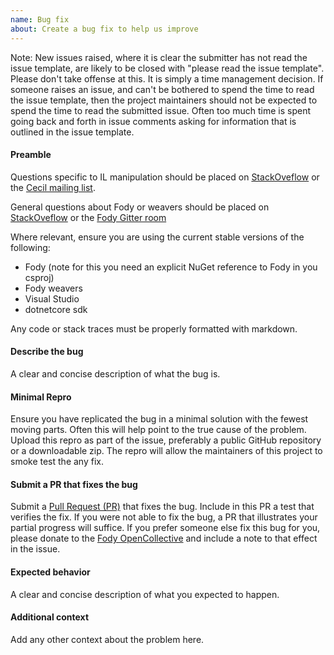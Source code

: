 ```yaml
---
name: Bug fix
about: Create a bug fix to help us improve
---
```


Note: New issues raised, where it is clear the submitter has not read the issue template, are likely to be closed with "please read the issue template". Please don't take offense at this. It is simply a time management decision. If someone raises an issue, and can't be bothered to spend the time to read the issue template, then the project maintainers should not be expected to spend the time to read the submitted issue. Often too much time is spent going back and forth in issue comments asking for information that is outlined in the issue template.

#### Preamble

Questions specific to IL manipulation should be placed on [StackOveflow](https://stackoverflow.com/) or the [Cecil mailing list](https://groups.google.com/forum/#!forum/mono-cecil).

General questions about Fody or weavers should be placed on [StackOveflow](https://stackoverflow.com/) or the [Fody Gitter room](https://gitter.im/Fody/Fody)

Where relevant, ensure you are using the current stable versions of the following:

 * Fody (note for this you need an explicit NuGet reference to Fody in you csproj)
 * Fody weavers
 * Visual Studio
 * dotnetcore sdk

Any code or stack traces must be properly formatted with markdown.

#### Describe the bug

A clear and concise description of what the bug is.

#### Minimal Repro

Ensure you have replicated the bug in a minimal solution with the fewest moving parts. Often this will help point to the true cause of the problem. Upload this repro as part of the issue, preferably a public GitHub repository or a downloadable zip. The repro will allow the maintainers of this project to smoke test the any fix.

#### Submit a PR that fixes the bug

Submit a [Pull Request (PR)](https://help.github.com/articles/about-pull-requests/) that fixes the bug. Include in this PR a test that verifies the fix. If you were not able to fix the bug, a PR that illustrates your partial progress will suffice. If you prefer someone else fix this bug for you, please donate to the [Fody OpenCollective](https://opencollective.com/fody/donate) and include a note to that effect in the issue.

#### Expected behavior

A clear and concise description of what you expected to happen.

#### Additional context

Add any other context about the problem here.
